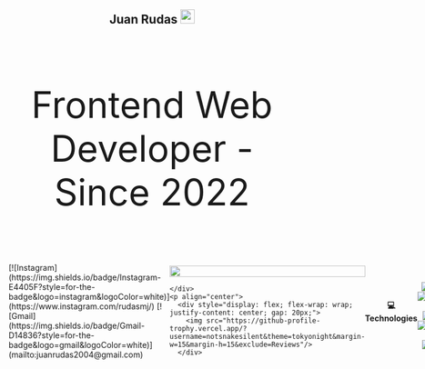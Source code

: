 <h2 align='center'>Juan Rudas <img src="https://www.fg-a.com/flags/animated-colombia-flag.gif" width="25"></h2>
<br/>
<p align='center' style="font-size:4rem;">Frontend Web Developer - Since 2022
</p>

<div style="display:flex; justify-content:space-around; align-items:center;">
  <div style="display:flex; flex-direction:column; align-items:center; gap:10px;">
  [![Instagram](https://img.shields.io/badge/Instagram-E4405F?style=for-the-badge&logo=instagram&logoColor=white)](https://www.instagram.com/rudasmj/)  
  [![Gmail](https://img.shields.io/badge/Gmail-D14836?style=for-the-badge&logo=gmail&logoColor=white)](mailto:juanrudas2004@gmail.com)

  </div>
  <div>
    <p align='center'>
      <img height="100%" width="auto" src ="https://github-readme-stats.vercel.app/api/top-langs/?username=natclie&layout=compact&hide_border=true&theme=material-palenight&bg_color=00000000&langs_count=6&hide=jupyter%20notebook,tex,css,php&exclude_repo=Pacman-AI">
    </p>

    </div>
    <p align="center">
      <div style="display: flex; flex-wrap: wrap; justify-content: center; gap: 20px;">
        <img src="https://github-profile-trophy.vercel.app/?username=notsnakesilent&theme=tokyonight&margin-w=15&margin-h=15&exclude=Reviews"/>
      </div>
  </div>
</p>


<h4 align="center">💻 Technologies</h4>

<p align="center">
<img alt="CSS" src="https://img.shields.io/badge/CSS-1572B6.svg?logo=css3&logoColor=white"></a>
<img alt="HTML" src="https://img.shields.io/badge/HTML-E34F26.svg?logo=html5&logoColor=white"></a>
<img alt="JavaScript" src="https://img.shields.io/badge/JavaScript-F7DF1E.svg?logo=javascript&logoColor=black"></a>
<img alt="Astro" src="https://img.shields.io/badge/Astro-FF5D01.svg?logo=astro&logoColor=white"></a>
<img alt="Tailwind CSS" src="https://img.shields.io/badge/Tailwind_CSS-38B2AC.svg?logo=tailwindcss&logoColor=white"></a>
<img alt="React" src="https://img.shields.io/badge/React-20232A.svg?logo=react&logoColor=61DAFB"></a>
</p>



<h4 align="center">✨ Extras</h4>

<p align="center">
<a href="#"><img alt="Visual Studio Code" src="https://img.shields.io/badge/Visual%20Studio%20Code-0078d7.svg?logo=visual-studio-code&logoColor=white"></a>
<a href="#"><img alt="Vercel" src="https://img.shields.io/badge/Vercel-000000.svg?logo=vercel&logoColor=white"></a>
<a href="#"><img alt="GitHub Pages" src="https://img.shields.io/badge/GitHub%20Pages-222222.svg?logo=githubpages&logoColor=white"></a>
<a href="#"><img alt="Windows" src="https://img.shields.io/badge/Windows-0078D6.svg?logo=windows&logoColor=white"></a>
<a href="#"><img alt="Git" src="https://img.shields.io/badge/Git-F05033.svg?logo=git&logoColor=white"></a>
<a href="#"><img alt="Node.js" src="https://img.shields.io/badge/Node.js-339933.svg?logo=nodedotjs&logoColor=white"></a>
</p>
<br/>
